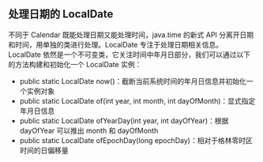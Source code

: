 
## 处理日期的 LocalDate
不同于 Calendar 既能处理日期又能处理时间，java.time 的新式 API 分离开日期和时间，用单独的类进行处理。LocalDate 专注于处理日期相关信息。
LocalDate 依然是一个不可变类，它关注时间中年月日部分，我们可以通过以下的方法构建和初始化一个 LocalDate 实例：

- public static LocalDate now()：截断当前系统时间的年月日信息并初始化一个实例对象
- public static LocalDate of(int year, int month, int dayOfMonth)：显式指定年月日信息
- public static LocalDate ofYearDay(int year, int dayOfYear)：根据 dayOfYear 可以推出 month 和 dayOfMonth
- public static LocalDate ofEpochDay(long epochDay)：相对于格林零时区时间的日偏移量

